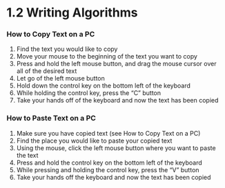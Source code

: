 # 1.2 Writing Algorithms
### How to Copy Text on a PC
1. Find the text you would like to copy
2. Move your mouse to the beginning of the text you want to copy
3. Press and hold the left mouse button, and drag the mouse cursor over all of the desired
text
4. Let go of the left mouse button
5. Hold down the control key on the bottom left of the keyboard
6. While holding the control key, press the “C” button
7. Take your hands off of the keyboard and now the text has been copied
### How to Paste Text on a PC
1. Make sure you have copied text (see How to Copy Text on a PC)
2. Find the place you would like to paste your copied text
3. Using the mouse, click the left mouse button where you want to paste the text
4. Press and hold the control key on the bottom left of the keyboard
5. While pressing and holding the control key, press the “V” button
6. Take your hands off the keyboard and now the text has been copied
